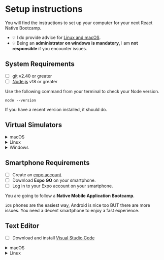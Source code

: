 # Setup instructions

You will find the instructions to set up your computer for your next React Native Bootcamp.

- 💡 I do provide advice for [Linux and macOS](https://davidl.fr/blog/react-native-setup).
- 💡 Being an **administrator on windows is mandatory**, I am **not responsible** if you encounter issues.

## System Requirements

- [ ] [git](https://git-scm.com/) v2.40 or greater
- [ ] [Node.js](https://nodejs.org/) v18 or greater

Use the following command from your terminal to check your Node version.

```console
node --version
```

If you have a recent version installed, it should do.

## Virtual Simulators

<details>
<summary>macOS</summary>

- [ ] [Xcode](https://apps.apple.com/fr/app/xcode/id497799835?mt=12) for macOS

Check if everything is working.

```console
xcode-select --install
```

To accept terms and conditions

```console
xcode-select -p
```

Should output something like `/Applications/Xcode.app/Contents/Developer` if it's not the case run `sudo xcode-select --reset`

- [ ] [Android Studio](https://developer.android.com/studio) with API levels 21+

</details>

<details>
<summary>Linux</summary>

- [ ] [Android Studio](https://developer.android.com/studio) with API levels 21+

</details>

<details>
<summary>Windows</summary>

- [ ] [Android Studio](https://developer.android.com/studio) with API levels 21+

</details>

## Smartphone Requirements

- [ ] Create an [expo account](https://expo.dev/signup).
- [ ] Download **Expo GO** on your smartphone.
- [ ] Log in to your Expo account on your smartphone.

You are going to follow a **Native Mobile Application Bootcamp**.

`iOS` phones are the easiest way, Android is nice too BUT there are more issues. You need a decent smartphone to enjoy a fast experience.

## Text Editor

- [ ] Download and install [Visual Studio Code](https://code.visualstudio.com/)

<details>
<summary>macOS</summary>

```console
brew install --cask visual-studio-code
```

</details>

<details>
<summary>Linux</summary>

```console
wget -q https://packages.microsoft.com/keys/microsoft.asc -O- | sudo apt-key add -
sudo add-apt-repository "deb [arch=amd64] https://packages.microsoft.com/repos/vscode stable main"
sudo apt update
sudo apt install code
```

</details>
